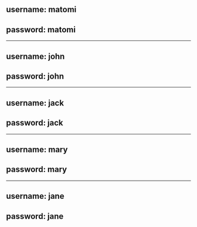## username: matomi 
## password: matomi

------------------

## username: john 
## password: john


------------------

## username: jack 
## password: jack

------------------

## username: mary 
## password: mary


------------------

## username: jane 
## password: jane
